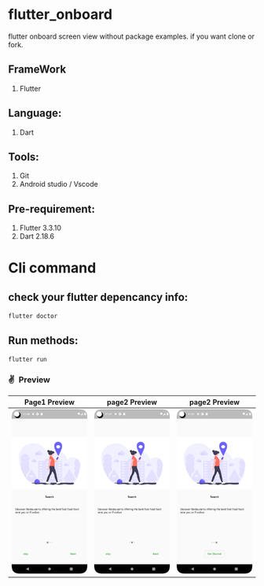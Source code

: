 # flutter_onboard
flutter onboard screen view without package examples. if you want clone or fork.

## FrameWork
1. Flutter

## Language:
1. Dart

## Tools:
1. Git
2. Android studio / Vscode

## Pre-requirement:
1. Flutter 3.3.10
2. Dart 2.18.6

# Cli command
## check your flutter depencancy info:
```
flutter doctor
```

## Run methods:
```
flutter run
```

### ✌&ensp;Preview

|               Page1 Preview             |             page2 Preview           |          page2 Preview           |
| :----------------------------------: | :----------------------------------: | :----------------------------------: |
|  <img src="page1.png" width="350"> | <img src="page2.png" width="350">|<img src="page3.png" width="350">|

